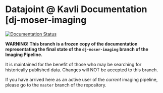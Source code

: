 # Datajoint @ Kavli Documentation [dj-moser-imaging

[![Documentation Status](https://readthedocs.org/projects/moser-pipelines/badge/?version=latest)](https://moser-pipelines.readthedocs.io/en/latest/?badge=latest)

**WARNING! This branch is a frozen copy of the documentation representating the final state of the `dj-moser-imaging` branch of the Imaging Pipeline.**

It is maintained for the benefit of those who may be searching for historically published data. Changes will NOT be accepted to this branch.

If you have arrived here as an active user of the _current_ imaging pipeline, please go to the `master` branch of the repository. 